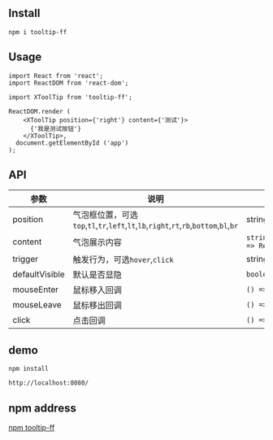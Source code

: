 ## Install

```
npm i tooltip-ff
```

## Usage

```
import React from 'react';
import ReactDOM from 'react-dom';

import XToolTip from 'tooltip-ff';

ReactDOM.render (
    <XToolTip position={'right'} content={'测试'}>
      {'我是测试按钮'}
    </XToolTip>,
  document.getElementById ('app')
);

```

## API

| 参数           | 说明                                                                                  | 类型                               | 默认    |
| -------------- | ------------------------------------------------------------------------------------- | ---------------------------------- | ------- |
| position       | 气泡框位置，可选`top`,`tl`,`tr`,`left`,`lt`,`lb`,`right`,`rt`,`rb`,`bottom`,`bl`,`br` | string                             | `right` |
| content        | 气泡展示内容                                                                          | `string/ReactNode/() => ReactNode` | 无      |
| trigger        | 触发行为，可选`hover`,`click`                                                         | string                             | `hover` |
| defaultVisible | 默认是否显隐                                                                          | `boolean`                          | false   |
| mouseEnter     | 鼠标移入回调                                                                          | `() => void`                       | 无      |
| mouseLeave     | 鼠标移出回调                                                                          | `() => void`                       | 无      |
| click          | 点击回调                                                                              | `() => void`                       | 无      |

## demo

```
npm install

http://localhost:8080/
```

## npm address

[npm tooltip-ff](https://www.npmjs.com/package/tooltip-ff)
